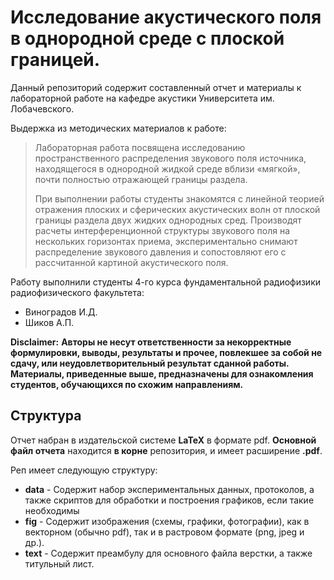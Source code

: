 # Исследование акустического поля в однородной среде с плоской границей.

Данный репозиторий содержит составленный отчет и материалы к лабораторной работе на кафедре акустики Университета им. Лобачевского.

 
Выдержка из методических материалов к работе:
>Лабораторная работа посвящена исследованию пространственного распределения звукового поля источника, находящегося в
>однородной жидкой среде вблизи «мягкой», почти полностью отражающей границы раздела.
>
>При выполнении работы студенты знакомятся с линейной теорией отражения плоских и сферических акустических волн от
>плоской границы раздела двух жидких однородных сред. Производят расчеты интерференционной структуры звукового поля на
>нескольких горизонтах приема, экспериментально снимают распределение звукового давления и сопостовляют его с
>рассчитанной картиной акустического поля. 

Работу выполнили студенты 4-го курса фундаментальной радиофизики радиофизического факультета:
 - Виноградов И.Д.
 - Шиков А.П.


**Disclaimer:**
**Авторы не несут ответственности за некорректные формулировки, выводы, результаты и прочее, повлекшее за собой не сдачу, или неудовлетворительный результат сданной работы. Материалы, приведенные выше, предназначены для ознакомления студентов, обучающихся по схожим направлениям.**

## Структура
Отчет набран в издательской системе **LaTeX** в формате pdf. 
**Основной файл отчета** находится **в корне** репозитория, и имеет
расширение **.pdf**.

Реп имеет следующую структуру:
- **data** - Содержит набор экспериментальных данных, протоколов, а также скриптов для обработки и построения графиков,
  если такие необходимы
- **fig** - Содержит изображения (схемы, графики, фотографии), как в векторном (обычно pdf), так и в растровом формате
  (png, jpeg и др.).
- **text** - Содержит преамбулу для основного файла верстки, а также титульный лист.

